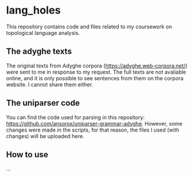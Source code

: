 # lang_holes
This repository contains code and files related to my coursework on topological language analysis.
## The adyghe texts
The original texts from Adyghe corpora (https://adyghe.web-corpora.net/) were sent to me in response to my request. The full texts are not avaliable online, and it is only possible to see sentences from them on the corpora website. I cannot share them either.
## The uniparser code
You can find the code used for parsing in this repository: https://github.com/ansorox/uniparser-grammar-adyghe. However, some changes were made in the scripts, for that reason, the files I used (with changes) will be uploaded here.
## How to use
...
